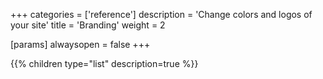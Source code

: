 +++
categories = ['reference']
description = 'Change colors and logos of your site'
title = 'Branding'
weight = 2

[params]
  alwaysopen = false
+++

{{% children type="list" description=true %}}
